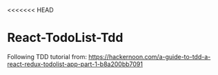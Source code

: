 <<<<<<< HEAD
# React-TodoList-Tdd
Following TDD tutorial from:
https://hackernoon.com/a-guide-to-tdd-a-react-redux-todolist-app-part-1-b8a200bb7091
